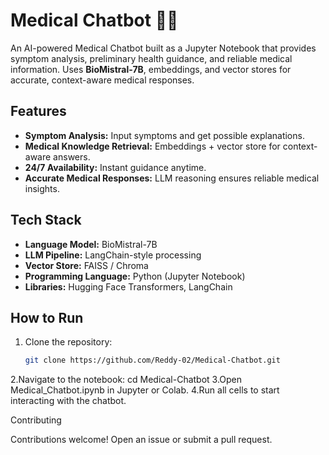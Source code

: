 # Medical Chatbot 🤖💊

An AI-powered Medical Chatbot built as a Jupyter Notebook that provides symptom analysis, preliminary health guidance, and reliable medical information. Uses **BioMistral-7B**, embeddings, and vector stores for accurate, context-aware medical responses.

## Features

- **Symptom Analysis:** Input symptoms and get possible explanations.  
- **Medical Knowledge Retrieval:** Embeddings + vector store for context-aware answers.  
- **24/7 Availability:** Instant guidance anytime.  
- **Accurate Medical Responses:** LLM reasoning ensures reliable medical insights.

## Tech Stack

- **Language Model:** BioMistral-7B  
- **LLM Pipeline:** LangChain-style processing  
- **Vector Store:** FAISS / Chroma  
- **Programming Language:** Python (Jupyter Notebook)  
- **Libraries:** Hugging Face Transformers, LangChain

## How to Run

1. Clone the repository:
   ```bash
   git clone https://github.com/Reddy-02/Medical-Chatbot.git
2.Navigate to the notebook:
cd Medical-Chatbot
3.Open Medical_Chatbot.ipynb in Jupyter or Colab.
4.Run all cells to start interacting with the chatbot.

Contributing

Contributions welcome! Open an issue or submit a pull request.
